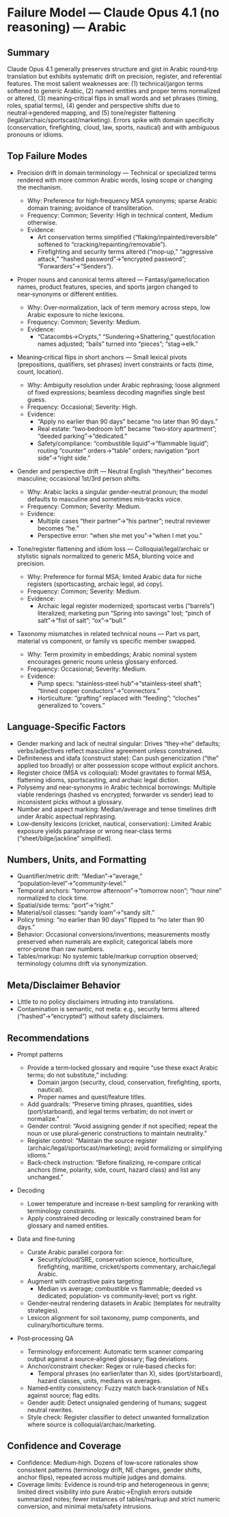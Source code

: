 # Failure Model — Claude Opus 4.1 (no reasoning) — Arabic

## Summary
Claude Opus 4.1 generally preserves structure and gist in Arabic round‑trip translation but exhibits systematic drift on precision, register, and referential features. The most salient weaknesses are: (1) technical/jargon terms softened to generic Arabic, (2) named entities and proper terms normalized or altered, (3) meaning‑critical flips in small words and set phrases (timing, roles, spatial terms), (4) gender and perspective shifts due to neutral→gendered mapping, and (5) tone/register flattening (legal/archaic/sportscast/marketing). Errors spike with domain specificity (conservation, firefighting, cloud, law, sports, nautical) and with ambiguous pronouns or idioms.

## Top Failure Modes
- Precision drift in domain terminology — Technical or specialized terms rendered with more common Arabic words, losing scope or changing the mechanism.
  - Why: Preference for high‑frequency MSA synonyms; sparse Arabic domain training; avoidance of transliteration.
  - Frequency: Common; Severity: High in technical content, Medium otherwise.
  - Evidence: 
    - Art conservation terms simplified (“flaking/inpainted/reversible” softened to “cracking/repainting/removable”).
    - Firefighting and security terms altered (“mop‑up,” “aggressive attack,” “hashed password”→“encrypted password”; “Forwarders”→“Senders”).

- Proper nouns and canonical terms altered — Fantasy/game/location names, product features, species, and sports jargon changed to near‑synonyms or different entities.
  - Why: Over‑normalization, lack of term memory across steps, low Arabic exposure to niche lexicons.
  - Frequency: Common; Severity: Medium.
  - Evidence:
    - “Catacombs→Crypts,” “Sundering→Shattering,” quest/location names adjusted; “bails” turned into “pieces”; “stag→elk.”

- Meaning‑critical flips in short anchors — Small lexical pivots (prepositions, qualifiers, set phrases) invert constraints or facts (time, count, location).
  - Why: Ambiguity resolution under Arabic rephrasing; loose alignment of fixed expressions; beamless decoding magnifies single best guess.
  - Frequency: Occasional; Severity: High.
  - Evidence:
    - “Apply no earlier than 90 days” became “no later than 90 days.”
    - Real estate: “two‑bedroom loft” became “two‑story apartment”; “deeded parking”→“dedicated.”
    - Safety/compliance: “combustible liquid”→“flammable liquid”; routing “counter” orders→“table” orders; navigation “port side”→“right side.”

- Gender and perspective drift — Neutral English “they/their” becomes masculine; occasional 1st/3rd person shifts.
  - Why: Arabic lacks a singular gender‑neutral pronoun; the model defaults to masculine and sometimes mis‑tracks voice.
  - Frequency: Common; Severity: Medium.
  - Evidence:
    - Multiple cases “their partner”→“his partner”; neutral reviewer becomes “he.”
    - Perspective error: “when she met you”→“when I met you.”

- Tone/register flattening and idiom loss — Colloquial/legal/archaic or stylistic signals normalized to generic MSA, blunting voice and precision.
  - Why: Preference for formal MSA; limited Arabic data for niche registers (sportscasting, archaic legal, ad copy).
  - Frequency: Common; Severity: Medium.
  - Evidence:
    - Archaic legal register modernized; sportscast verbs (“barrels”) literalized; marketing pun “Spring into savings” lost; “pinch of salt”→“fist of salt”; “ox”→“bull.”

- Taxonomy mismatches in related technical nouns — Part vs part, material vs component, or family vs specific member swapped.
  - Why: Term proximity in embeddings; Arabic nominal system encourages generic nouns unless glossary enforced.
  - Frequency: Occasional; Severity: Medium.
  - Evidence:
    - Pump specs: “stainless‑steel hub”→“stainless‑steel shaft”; “tinned copper conductors”→“connectors.”
    - Horticulture: “grafting” replaced with “feeding”; “cloches” generalized to “covers.”

## Language‑Specific Factors
- Gender marking and lack of neutral singular: Drives “they→he” defaults; verbs/adjectives reflect masculine agreement unless constrained.
- Definiteness and idafa (construct state): Can push genericization (“the” applied too broadly) or alter possession scope without explicit anchors.
- Register choice (MSA vs colloquial): Model gravitates to formal MSA, flattening idioms, sportscasting, and archaic legal diction.
- Polysemy and near‑synonyms in Arabic technical borrowings: Multiple viable renderings (hashed vs encrypted; forwarder vs sender) lead to inconsistent picks without a glossary.
- Number and aspect marking: Median/average and tense timelines drift under Arabic aspectual rephrasing.
- Low‑density lexicons (cricket, nautical, conservation): Limited Arabic exposure yields paraphrase or wrong near‑class terms (“sheet/bilge/jackline” simplified).

## Numbers, Units, and Formatting
- Quantifier/metric drift: “Median”→“average,” “population‑level”→“community‑level.”
- Temporal anchors: “tomorrow afternoon”→“tomorrow noon”; “hour nine” normalized to clock time.
- Spatial/side terms: “port”→“right.”
- Material/soil classes: “sandy loam”→“sandy silt.”
- Policy timing: “no earlier than 90 days” flipped to “no later than 90 days.”
- Behavior: Occasional conversions/inventions; measurements mostly preserved when numerals are explicit; categorical labels more error‑prone than raw numbers.
- Tables/markup: No systemic table/markup corruption observed; terminology columns drift via synonymization.

## Meta/Disclaimer Behavior
- Little to no policy disclaimers intruding into translations.
- Contamination is semantic, not meta: e.g., security terms altered (“hashed”→“encrypted”) without safety disclaimers.

## Recommendations
- Prompt patterns
  - Provide a term‑locked glossary and require “use these exact Arabic terms; do not substitute,” including:
    - Domain jargon (security, cloud, conservation, firefighting, sports, nautical).
    - Proper names and quest/feature titles.
  - Add guardrails: “Preserve timing phrases, quantities, sides (port/starboard), and legal terms verbatim; do not invert or normalize.”
  - Gender control: “Avoid assigning gender if not specified; repeat the noun or use plural‑generic constructions to maintain neutrality.”
  - Register control: “Maintain the source register (archaic/legal/sportscast/marketing); avoid formalizing or simplifying idioms.”
  - Back‑check instruction: “Before finalizing, re‑compare critical anchors (time, polarity, side, count, hazard class) and list any unchanged.”

- Decoding
  - Lower temperature and increase n-best sampling for reranking with terminology constraints.
  - Apply constrained decoding or lexically constrained beam for glossary and named entities.

- Data and fine‑tuning
  - Curate Arabic parallel corpora for:
    - Security/cloud/SRE, conservation science, horticulture, firefighting, maritime, cricket/sports commentary, archaic/legal Arabic.
  - Augment with contrastive pairs targeting:
    - Median vs average; combustible vs flammable; deeded vs dedicated; population‑ vs community‑level; port vs right.
  - Gender‑neutral rendering datasets in Arabic (templates for neutrality strategies).
  - Lexicon alignment for soil taxonomy, pump components, and culinary/horticulture terms.

- Post‑processing QA
  - Terminology enforcement: Automatic term scanner comparing output against a source‑aligned glossary; flag deviations.
  - Anchor/constraint checker: Regex or rule‑based checks for:
    - Temporal phrases (no earlier/later than X), sides (port/starboard), hazard classes, units, medians vs averages.
  - Named‑entity consistency: Fuzzy match back‑translation of NEs against source; flag edits.
  - Gender audit: Detect unsignaled gendering of humans; suggest neutral rewrites.
  - Style check: Register classifier to detect unwanted formalization where source is colloquial/archaic/marketing.

## Confidence and Coverage
- Confidence: Medium‑high. Dozens of low‑score rationales show consistent patterns (terminology drift, NE changes, gender shifts, anchor flips), repeated across multiple judges and domains.
- Coverage limits: Evidence is round‑trip and heterogeneous in genre; limited direct visibility into pure Arabic→English errors outside summarized notes; fewer instances of tables/markup and strict numeric conversion, and minimal meta/safety intrusions.